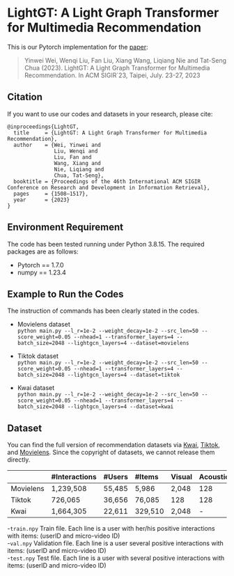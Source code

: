 # LightGT: A Light Graph Transformer for Multimedia Recommendation
This is our Pytorch implementation for the [paper](https://dl.acm.org/doi/10.1145/3539618.3591716):  
> Yinwei Wei, Wenqi Liu, Fan Liu, Xiang Wang, Liqiang Nie and Tat-Seng Chua (2023). LightGT: A Light Graph Transformer for Multimedia Recommendation. In ACM SIGIR`23, Taipei, July. 23-27, 2023  

## Citation
If you want to use our codes and datasets in your research, please cite:

``` 
@inproceedings{LightGT,
  title     = {LightGT: A Light Graph Transformer for Multimedia Recommendation},
  author    = {Wei, Yinwei and 
			   Liu, Wenqi and 
			   Liu, Fan and 
			   Wang, Xiang and 
			   Nie, Liqiang and 
			   Chua, Tat-Seng},
  booktitle = {Proceedings of the 46th International ACM SIGIR Conference on Research and Development in Information Retrieval},
  pages     = {1508–1517},
  year      = {2023}
}
```

## Environment Requirement
The code has been tested running under Python 3.8.15. The required packages are as follows:
- Pytorch == 1.7.0
- numpy == 1.23.4

## Example to Run the Codes
The instruction of commands has been clearly stated in the codes.

- Movielens dataset  
  `python main.py --l_r=1e-2 --weight_decay=1e-2 --src_len=50 --score_weight=0.05 --nhead=1 --transformer_layers=4 --batch_size=2048 --lightgcn_layers=4 --dataset=movielens`  
- Tiktok dataset  
  `python main.py --l_r=1e-2 --weight_decay=1e-2 --src_len=50 --score_weight=0.05 --nhead=1 --transformer_layers=4 --batch_size=2048 --lightgcn_layers=4 --dataset=tiktok`

- Kwai dataset  
```python main.py --l_r=1e-2 --weight_decay=1e-2 --src_len=50 --score_weight=0.05 --nhead=1 --transformer_layers=4 --batch_size=2048 --lightgcn_layers=4 --dataset=kwai```

## Dataset
You can find the full version of recommendation datasets via [Kwai](https://www.kuaishou.com/activity/uimc), [Tiktok](http://ai-lab-challenge.bytedance.com/tce/vc/), and [Movielens](https://grouplens.org/datasets/movielens/).
Since the copyright of datasets, we cannot release them directly. 

||#Interactions|#Users|#Items|Visual|Acoustic|Textual|
|:-|:-|:-|:-|:-|:-|:-|
|Movielens|1,239,508|55,485|5,986|2,048|128|100|
|Tiktok|726,065|36,656|76,085|128|128|128|
|Kwai|1,664,305|22,611|329,510|2,048|-|100|

-`train.npy`
   Train file. Each line is a user with her/his positive interactions with items: (userID and micro-video ID)  
-`val.npy`
   Validation file. Each line is a user several positive interactions with items: (userID and micro-video ID)  
-`test.npy`
   Test file. Each line is a user with several positive interactions with items: (userID and micro-video ID)  

